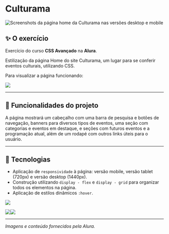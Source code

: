# Culturama 
![Screenshots da página home da Culturama nas versões desktop e mobile](https://github.com/user-attachments/assets/7f094540-f102-4bbc-8865-370418551f97)

## ✨ O exercício

Exercício do curso <b>CSS Avançado</b> na <b>Alura</b>.

Estilização da página Home do site Culturama, um lugar para se conferir eventos culturais, utilizando CSS.

Para visualizar a página funcionando: 

<a href="https://exercicio-alura-css-avancado-8.vercel.app/" target="_blank"><img loading="lazy" src="https://img.shields.io/badge/Vercel-000000?style=for-the-badge&logo=vercel&logoColor=white" target="_blank"></a>

<hr>

## 🔨 Funcionalidades do projeto

A página mostrará um cabeçalho com uma barra de pesquisa e botões de navegação, banners para diversos tipos de eventos, uma seção com categorias e eventos em destaque, e seções com futuros eventos e a programação atual, além de um rodapé com outros links úteis para o usuário.

<hr>

## 🚀 Tecnologias

- Aplicação de `responsividade` à página: versão mobile, versão tablet (720px) e versão desktop (1440px).
- Construção utilizando `display - flex` e `display - grid` para organizar todos os elementos na página.
- Aplicação de estilos dinâmicos `:hover`.

<img loading="laz" src="https://img.shields.io/badge/VSCode-0078D4?style=for-the-badge&logo=visual%20studio%20code&logoColor=white">

<img loading="lazy" src="https://img.shields.io/badge/HTML5-E34F26?style=for-the-badge&logo=html5&logoColor=white"><img loading="lazy" src="https://img.shields.io/badge/CSS3-1572B6?style=for-the-badge&logo=css3&logoColor=white">

<hr>

*Imagens e conteúdo fornecidos pela Alura.*
